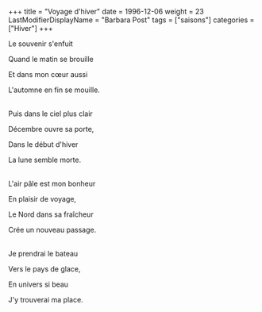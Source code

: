 +++
title = "Voyage d'hiver"
date = 1996-12-06
weight = 23
LastModifierDisplayName = "Barbara Post"
tags = ["saisons"]
categories = ["Hiver"]
+++

Le souvenir s'enfuit

Quand le matin se brouille

Et dans mon cœur aussi

L'automne en fin se mouille.

 \
Puis dans le ciel plus clair

Décembre ouvre sa porte,

Dans le début d'hiver

La lune semble morte.

 \
L'air pâle est mon bonheur

En plaisir de voyage,

Le Nord dans sa fraîcheur

Crée un nouveau passage.

 \
Je prendrai le bateau

Vers le pays de glace,

En univers si beau

J'y trouverai ma place.
